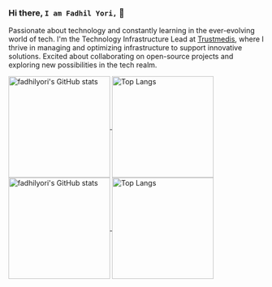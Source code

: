 ### Hi there, `I am Fadhil Yori,` 👋

Passionate about technology and constantly learning in the ever-evolving world of tech. I'm the Technology Infrastructure Lead at [Trustmedis](https://trustmedis.com), where I thrive in managing and optimizing infrastructure to support innovative solutions. Excited about collaborating on open-source projects and exploring new possibilities in the tech realm.

<a href="https://github.com/fadhilyori#gh-dark-mode-only">
  <img height=200 align="center" src="https://github-readme-stats.fadhilyori.my.id/api?username=fadhilyori&show_icons=true&hide_border=true&theme=dracula" alt="fadhilyori's GitHub stats">
</a>
<a href="https://github.com/fadhilyori#gh-dark-mode-only">
  <img height=200 align="center" src="https://github-readme-stats.fadhilyori.my.id/api/top-langs/?username=fadhilyori&hide_border=true&layout=compact&theme=dracula&langs_count=8&card_width=320&size_weight=0.5&count_weight=0.5&hide=html,javascript,css,scss" alt="Top Langs">
</a>

<a href="https://github.com/fadhilyori#gh-light-mode-only">
  <img height=200 align="center" src="https://github-readme-stats.fadhilyori.my.id/api?username=fadhilyori&show_icons=true&hide_border=true&theme=default" alt="fadhilyori's GitHub stats">
</a>
<a href="https://github.com/fadhilyori#gh-light-mode-only">
  <img height=200 align="center" src="https://github-readme-stats.fadhilyori.my.id/api/top-langs/?username=fadhilyori&hide_border=true&layout=compact&theme=default&langs_count=8&card_width=320&size_weight=0.5&count_weight=0.5&hide=html,javascript,css,scss" alt="Top Langs">
</a>

